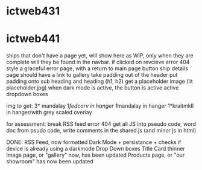 # ictweb431
# ictweb441
<!-- Some notes to adjust, update and incorporate JS into "The Shipyard" -->

ships that don't have a page yet, will show here as WIP, only when they are complete will they be found in the navbar. if clicked on revcieve error 404
style a graceful error page, with a return to main page button
ship details page should have a link to gallery
take padding out of the header
put padding onto sub heading and heading (h1, h2)
get a placeholder image (lit placeholder.jpg)
when dark mode is active, the button is active
active dropdown boxes

img to get:
3* mandalay
1*fedcorv in hanger
1*mandalay in hanger
1*kraitmkII in hanger/with grey scaled overlay


for assessment:
break RSS feed
error 404
get all JS into pseudo code, word doc
from psudo code, write comments in the shared.js (and minor js in html)





DONE:
RSS Feed, now formatted
Dark Mode + persistance + checks if device is already using a darkmode
Drop Down boxes
Title Card thinner
Image page, or "gallery" now, has been updated
Products page, or "our showroom" has now been updated